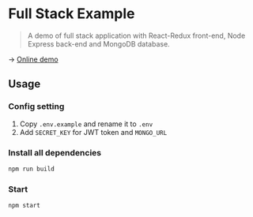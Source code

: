 # Full Stack Example

> A demo of full stack application with React-Redux front-end, Node Express back-end and MongoDB database.

→ [Online demo](https://full-stack-example-demo.herokuapp.com/)

## Usage
### Config setting
1. Copy `.env.example` and rename it to `.env`
2. Add `SECRET_KEY` for JWT token and `MONGO_URL`
### Install all dependencies
```zsh
npm run build
```
### Start
```zsh
npm start
```
